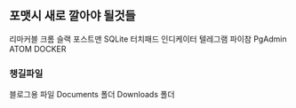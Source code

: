 ## 포맷시 새로 깔아야 될것들

리마커블
크롬
슬랙
포스트맨
SQLite
터치패드 인디케이터
텔레그램
파이참
PgAdmin
ATOM
DOCKER

### 챙길파일
블로그용 파일
Documents 폴더
Downloads 폴더
